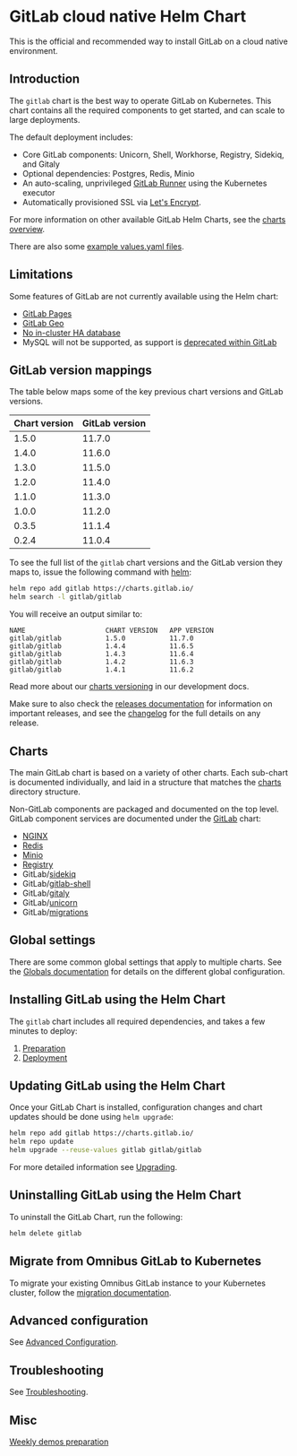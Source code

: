 # GitLab cloud native Helm Chart

This is the official and recommended way to install GitLab on a cloud native environment.

## Introduction

The `gitlab` chart is the best way to operate GitLab on Kubernetes. This chart
contains all the required components to get started, and can scale to large deployments.

The default deployment includes:

- Core GitLab components: Unicorn, Shell, Workhorse, Registry, Sidekiq, and Gitaly
- Optional dependencies: Postgres, Redis, Minio
- An auto-scaling, unprivileged [GitLab Runner](https://docs.gitlab.com/runner/) using the Kubernetes executor
- Automatically provisioned SSL via [Let's Encrypt](https://letsencrypt.org/).

For more information on other available GitLab Helm Charts, see the [charts overview](./charts/index.md).

There are also some [example values.yaml files](https://gitlab.com/charts/gitlab/tree/master/examples).

## Limitations

Some features of GitLab are not currently available using the Helm chart:

- [GitLab Pages](https://gitlab.com/charts/gitlab/issues/37)
- [GitLab Geo](https://gitlab.com/charts/gitlab/issues/8)
- [No in-cluster HA database](https://gitlab.com/charts/gitlab/issues/48)
- MySQL will not be supported, as support is [deprecated within GitLab](https://docs.gitlab.com/omnibus/settings/database.html#using-a-mysql-database-management-server-enterprise-edition-only)

## GitLab version mappings

The table below maps some of the key previous chart versions and GitLab versions.

| Chart version | GitLab version |
|---------------|----------------|
| 1.5.0 | 11.7.0 |
| 1.4.0 | 11.6.0 |
| 1.3.0 | 11.5.0 |
| 1.2.0 | 11.4.0 |
| 1.1.0 | 11.3.0 |
| 1.0.0 | 11.2.0 |
| 0.3.5 | 11.1.4 |
| 0.2.4 | 11.0.4 |

To see the full list of the `gitlab` chart versions and the GitLab version they
maps to, issue the following command with [helm](installation/tools.md#helm):

```sh
helm repo add gitlab https://charts.gitlab.io/
helm search -l gitlab/gitlab
```

You will receive an output similar to:

```
NAME                    CHART VERSION   APP VERSION
gitlab/gitlab           1.5.0           11.7.0
gitlab/gitlab           1.4.4           11.6.5
gitlab/gitlab           1.4.3           11.6.4
gitlab/gitlab           1.4.2           11.6.3
gitlab/gitlab           1.4.1           11.6.2
```

Read more about our [charts versioning](development/release.md) in our
development docs.

Make sure to also check the [releases documentation](releases/index.md) for
information on important releases, and see the
[changelog](https://gitlab.com/charts/gitlab/blob/master/CHANGELOG.md) for the
full details on any release.

## Charts

The main GitLab chart is based on a variety of other charts. Each sub-chart is
documented individually, and laid in a structure that matches the
[charts](https://gitlab.com/charts/gitlab/tree/master/charts) directory structure.

Non-GitLab components are packaged and documented on the top level. GitLab
component services are documented under the [GitLab](gitlab/index.md) chart:

- [NGINX](charts/nginx/index.md)
- [Redis](charts/redis/index.md)
- [Minio](charts/minio/index.md)
- [Registry](charts/registry/index.md)
- GitLab/[sidekiq](charts/gitlab/sidekiq/index.md)
- GitLab/[gitlab-shell](charts/gitlab/gitlab-shell/index.md)
- GitLab/[gitaly](charts/gitlab/gitaly/index.md)
- GitLab/[unicorn](charts/gitlab/unicorn/index.md)
- GitLab/[migrations](charts/gitlab/migrations/index.md)

## Global settings

There are some common global settings that apply to multiple charts. See the
[Globals documentation](charts/globals.md) for details on the different global
configuration.

## Installing GitLab using the Helm Chart

The `gitlab` chart includes all required dependencies, and takes a few minutes
to deploy:

1. [Preparation](installation/index.md)
1. [Deployment](installation/deployment.md)

## Updating GitLab using the Helm Chart

Once your GitLab Chart is installed, configuration changes and chart updates
should be done using `helm upgrade`:

```sh
helm repo add gitlab https://charts.gitlab.io/
helm repo update
helm upgrade --reuse-values gitlab gitlab/gitlab
```

For more detailed information see [Upgrading](installation/upgrade.md).

## Uninstalling GitLab using the Helm Chart

To uninstall the GitLab Chart, run the following:

```sh
helm delete gitlab
```

## Migrate from Omnibus GitLab to Kubernetes

To migrate your existing Omnibus GitLab instance to your Kubernetes cluster,
follow the [migration documentation](installation/migration/index.md).

## Advanced configuration

See [Advanced Configuration](advanced/index.md).

## Troubleshooting

See [Troubleshooting](troubleshooting/index.md).

## Misc

[Weekly demos preparation](development/preparation/index.md)
